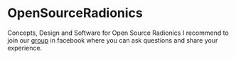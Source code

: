 # OpenSourceRadionics
Concepts, Design and Software for Open Source Radionics
I recommend to join our [group](https://www.facebook.com/groups/174120139896076/) in facebook where you can ask questions and share your experience.
